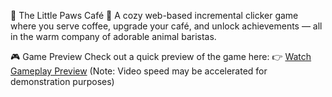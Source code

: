 🐾 The Little Paws Café 🐾
A cozy web-based incremental clicker game where you serve coffee, upgrade your café, and unlock achievements — all in the warm company of adorable animal baristas.

🎮 Game Preview
Check out a quick preview of the game here:
👉 [Watch Gameplay Preview](https://www.youtube.com/watch?v=HIjOw6NyEb4) (Note: Video speed may be accelerated for demonstration purposes)
